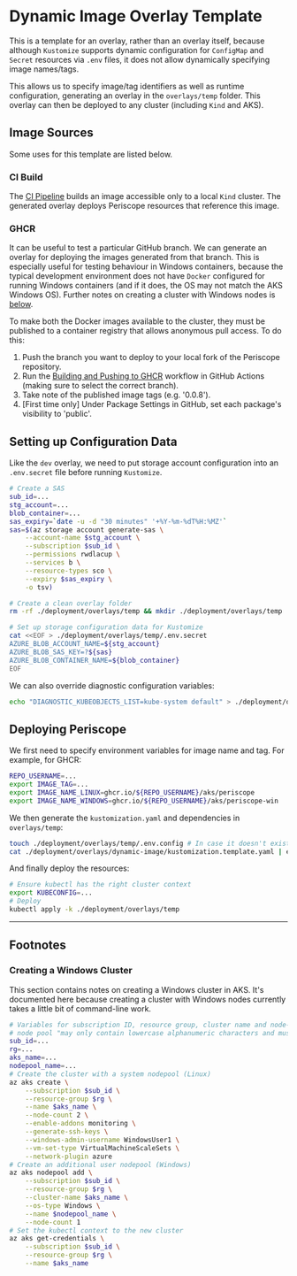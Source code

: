# Dynamic Image Overlay Template

This is a template for an overlay, rather than an overlay itself, because although `Kustomize` supports dynamic configuration for `ConfigMap` and `Secret` resources via `.env` files, it does not allow dynamically specifying image names/tags.

This allows us to specify image/tag identifiers as well as runtime configuration, generating an overlay in the `overlays/temp` folder. This overlay can then be deployed to any cluster (including `Kind` and AKS).

## Image Sources

Some uses for this template are listed below.

### CI Build

The [CI Pipeline](../../../.github/workflows/ci-pipeline.yaml) builds an image accessible only to a local `Kind` cluster. The generated overlay deploys Periscope resources that reference this image.

### GHCR

It can be useful to test a particular GitHub branch. We can generate an overlay for deploying the images generated from that branch. This is especially useful for testing behaviour in Windows containers, because the typical development environment does not have `Docker` configured for running Windows containers (and if it does, the OS may not match the AKS Windows OS). Further notes on creating a cluster with Windows nodes is [below](#creating-a-windows-cluster).

To make both the Docker images available to the cluster, they must be published to a container registry that allows anonymous pull access. To do this:
1. Push the branch you want to deploy to your local fork of the Periscope repository.
2. Run the [Building and Pushing to GHCR](../../../.github/workflows/build-and-publish.yml) workflow in GitHub Actions (making sure to select the correct branch).
3. Take note of the published image tags (e.g. '0.0.8').
4. [First time only] Under Package Settings in GitHub, set each package's visibility to 'public'.

## Setting up Configuration Data

Like the `dev` overlay, we need to put storage account configuration into an `.env.secret` file before running `Kustomize`.

```sh
# Create a SAS
sub_id=...
stg_account=...
blob_container=...
sas_expiry=`date -u -d "30 minutes" '+%Y-%m-%dT%H:%MZ'`
sas=$(az storage account generate-sas \
    --account-name $stg_account \
    --subscription $sub_id \
    --permissions rwdlacup \
    --services b \
    --resource-types sco \
    --expiry $sas_expiry \
    -o tsv)

# Create a clean overlay folder
rm -rf ./deployment/overlays/temp && mkdir ./deployment/overlays/temp

# Set up storage configuration data for Kustomize
cat <<EOF > ./deployment/overlays/temp/.env.secret
AZURE_BLOB_ACCOUNT_NAME=${stg_account}
AZURE_BLOB_SAS_KEY=?${sas}
AZURE_BLOB_CONTAINER_NAME=${blob_container}
EOF
```

We can also override diagnostic configuration variables:

```sh
echo "DIAGNOSTIC_KUBEOBJECTS_LIST=kube-system default" > ./deployment/overlays/temp/.env.config
```

## Deploying Periscope

We first need to specify environment variables for image name and tag. For example, for GHCR:

```sh
REPO_USERNAME=...
export IMAGE_TAG=...
export IMAGE_NAME_LINUX=ghcr.io/${REPO_USERNAME}/aks/periscope
export IMAGE_NAME_WINDOWS=ghcr.io/${REPO_USERNAME}/aks/periscope-win
```

We then generate the `kustomization.yaml` and dependencies in `overlays/temp`:

```sh
touch ./deployment/overlays/temp/.env.config # In case it doesn't exist already
cat ./deployment/overlays/dynamic-image/kustomization.template.yaml | envsubst > ./deployment/overlays/temp/kustomization.yaml
```

And finally deploy the resources:

```sh
# Ensure kubectl has the right cluster context
export KUBECONFIG=...
# Deploy
kubectl apply -k ./deployment/overlays/temp
```

---

## Footnotes

### Creating a Windows Cluster

This section contains notes on creating a Windows cluster in AKS. It's documented here because creating a cluster with Windows nodes currently takes a little bit of command-line work.

```sh
# Variables for subscription ID, resource group, cluster name and node-pool name
# node pool "may only contain lowercase alphanumeric characters and must begin with a lowercase letter"
sub_id=...
rg=...
aks_name=...
nodepool_name=...
# Create the cluster with a system nodepool (Linux)
az aks create \
    --subscription $sub_id \
    --resource-group $rg \
    --name $aks_name \
    --node-count 2 \
    --enable-addons monitoring \
    --generate-ssh-keys \
    --windows-admin-username WindowsUser1 \
    --vm-set-type VirtualMachineScaleSets \
    --network-plugin azure
# Create an additional user nodepool (Windows)
az aks nodepool add \
    --subscription $sub_id \
    --resource-group $rg \
    --cluster-name $aks_name \
    --os-type Windows \
    --name $nodepool_name \
    --node-count 1
# Set the kubectl context to the new cluster
az aks get-credentials \
    --subscription $sub_id \
    --resource-group $rg \
    --name $aks_name
```